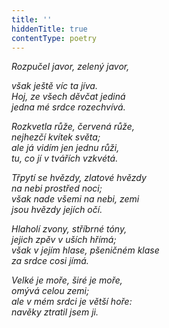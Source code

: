 ```yaml
---
title: ''
hiddenTitle: true
contentType: poetry
---
```


<section>

_Rozpučel javor, zelený javor,_

_však ještě víc ta jíva.  
Hoj, ze všech děvčat jediná  
jedna mé srdce rozechvívá._

</section>

<section>

_Rozkvetla růže, červená růže,  
nejhezčí kvítek světa;  
ale já vidím jen jednu růži,  
tu, co jí v tvářích vzkvétá._

</section>

<section>

_Třpytí se hvězdy, zlatové hvězdy  
na nebi prostřed noci;  
však nade všemi na nebi, zemi  
jsou hvězdy jejích očí._

</section>

<section>

_Hlaholí zvony, stříbrné tóny,  
jejich zpěv v uších hřímá;  
však v jejím hlase, pšeničném klase  
za srdce cosi jímá._

</section>

<section>

_Velké je moře, širé je moře,  
omývá celou zemi;  
ale v mém srdci je větší hoře:  
navěky ztratil jsem ji._

</section>
